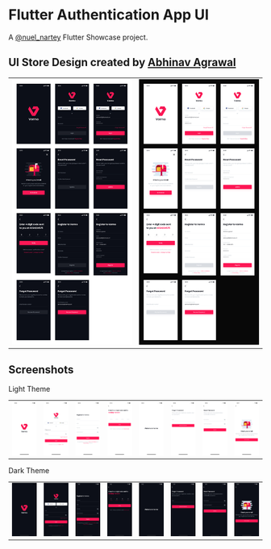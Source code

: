 # Flutter Authentication App UI

A [@nuel_nartey](https://twitter.com/nuel_nartey) Flutter Showcase project.

## UI Store Design created by [Abhinav Agrawal](https://www.uistore.design/items/login-screens-ui-kit-freebie)

<table>
  <tr>
    <td>
      <img src="https://github.com/Manuelkpatsu/flutter_auth_ui/blob/main/screenshots/Login-Screens-UI-Kit-Freebie-1.jpeg" />
    </td>
    <td>
      <img src="https://github.com/Manuelkpatsu/flutter_auth_ui/blob/main/screenshots/Login-Screens-UI-Kit-Freebie-2.jpeg" />
    </td>
  </tr>
</table>


## Screenshots
Light Theme
<table>
  <tr>
    <td>
      <img src="https://github.com/Manuelkpatsu/flutter_auth_ui/blob/main/screenshots/splash-screen.png" />
    </td>
    <td>
      <img src="https://github.com/Manuelkpatsu/flutter_auth_ui/blob/main/screenshots/login-screen.png" />
    </td>
    <td>
      <img src="https://github.com/Manuelkpatsu/flutter_auth_ui/blob/main/screenshots/register-screen.png" />
    </td>
    <td>
      <img src="https://github.com/Manuelkpatsu/flutter_auth_ui/blob/main/screenshots/verification-screen.png" />
    </td>
    <td>
      <img src="https://github.com/Manuelkpatsu/flutter_auth_ui/blob/main/screenshots/home-screen.png" />
    </td>
    <td>
      <img src="https://github.com/Manuelkpatsu/flutter_auth_ui/blob/main/screenshots/forgot-password-screen.png" />
    </td>
    <td>
      <img src="https://github.com/Manuelkpatsu/flutter_auth_ui/blob/main/screenshots/reset-password-screen.png" />
    </td>
    <td>
      <img src="https://github.com/Manuelkpatsu/flutter_auth_ui/blob/main/screenshots/check-email-screen.png" />
    </td>
  </tr>
</table>

Dark Theme
<table>
  <tr>
    <td>
      <img src="https://github.com/Manuelkpatsu/flutter_auth_ui/blob/main/screenshots/dark-splash-screen.png" />
    </td>
    <td>
      <img src="https://github.com/Manuelkpatsu/flutter_auth_ui/blob/main/screenshots/dark-login-screen.png" />
    </td>
    <td>
      <img src="https://github.com/Manuelkpatsu/flutter_auth_ui/blob/main/screenshots/dark-register-screen.png" />
    </td>
    <td>
      <img src="https://github.com/Manuelkpatsu/flutter_auth_ui/blob/main/screenshots/dark-verification-screen.png" />
    </td>
    <td>
      <img src="https://github.com/Manuelkpatsu/flutter_auth_ui/blob/main/screenshots/dark-home-screen.png" />
    </td>
    <td>
      <img src="https://github.com/Manuelkpatsu/flutter_auth_ui/blob/main/screenshots/dark-forgot-password.png" />
    </td>
    <td>
      <img src="https://github.com/Manuelkpatsu/flutter_auth_ui/blob/main/screenshots/dark-reset-password.png" />
    </td>
    <td>
      <img src="https://github.com/Manuelkpatsu/flutter_auth_ui/blob/main/screenshots/dark-check-email.png" />
    </td>
  </tr>
</table>

